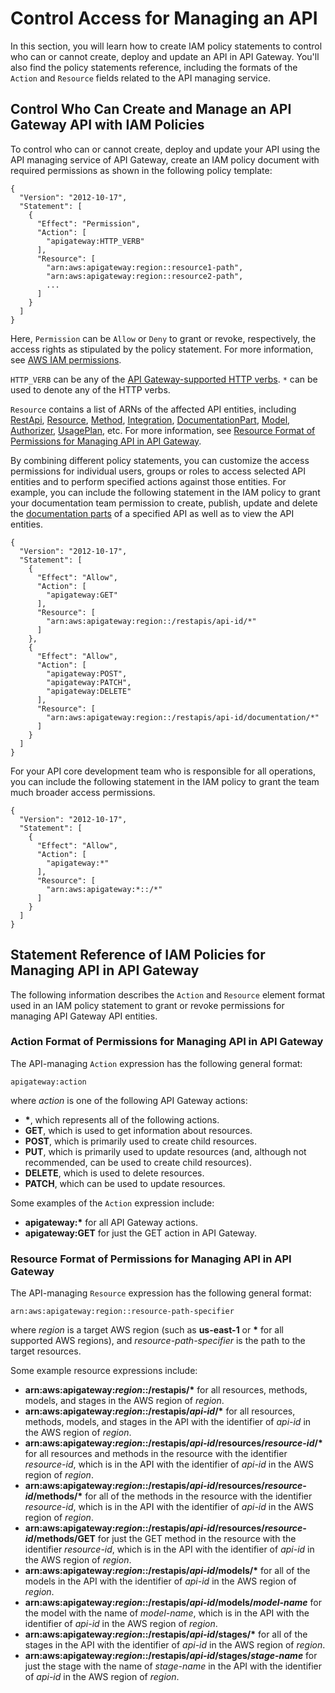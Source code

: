# Control Access for Managing an API<a name="api-gateway-control-access-using-iam-policies-to-create-and-manage-api"></a>

 In this section, you will learn how to create IAM policy statements to control who can or cannot create, deploy and update an API in API Gateway\. You'll also find the policy statements reference, including the formats of the `Action` and `Resource` fields related to the API managing service\. 

## Control Who Can Create and Manage an API Gateway API with IAM Policies<a name="api-gateway-control-access-using-iam-policies"></a>

 To control who can or cannot create, deploy and update your API using the API managing service of API Gateway, create an IAM policy document with required permissions as shown in the following policy template: 

```
{
  "Version": "2012-10-17",
  "Statement": [
    {
      "Effect": "Permission",
      "Action": [
        "apigateway:HTTP_VERB"
      ],
      "Resource": [
        "arn:aws:apigateway:region::resource1-path",
        "arn:aws:apigateway:region::resource2-path",
        ...
      ]
    }
  ]
}
```

 Here, `Permission` can be `Allow` or `Deny` to grant or revoke, respectively, the access rights as stipulated by the policy statement\. For more information, see [AWS IAM permissions](https://docs.aws.amazon.com/IAM/latest/UserGuide/access_permissions.html)\.

`HTTP_VERB` can be any of the [ API Gateway\-supported HTTP verbs](#api-gateway-iam-policy-action-format-for-managing-api)\. `*` can be used to denote any of the HTTP verbs\. 

 `Resource` contains a list of ARNs of the affected API entities, including [RestApi](https://docs.aws.amazon.com/apigateway/api-reference/resource/rest-api/), [Resource](https://docs.aws.amazon.com/apigateway/api-reference/resource/resource/), [Method](https://docs.aws.amazon.com/apigateway/api-reference/resource/method/), [Integration](https://docs.aws.amazon.com/apigateway/api-reference/resource/integration/), [DocumentationPart](https://docs.aws.amazon.com/apigateway/api-reference/resource/documentation-part/), [Model](https://docs.aws.amazon.com/apigateway/api-reference/resource/model/), [Authorizer](https://docs.aws.amazon.com/apigateway/api-reference/resource/authorizer/), [UsagePlan](https://docs.aws.amazon.com/apigateway/api-reference/resource/rest-api/), etc\. For more information, see [Resource Format of Permissions for Managing API in API Gateway](#api-gateway-iam-policy-resource-format-for-managing-api)\. 

By combining different policy statements, you can customize the access permissions for individual users, groups or roles to access selected API entities and to perform specified actions against those entities\. For example, you can include the following statement in the IAM policy to grant your documentation team permission to create, publish, update and delete the [documentation parts](https://docs.aws.amazon.com/apigateway/api-reference/resource/documentation-part/) of a specified API as well as to view the API entities\. 

```
{
  "Version": "2012-10-17",
  "Statement": [
    {
      "Effect": "Allow",
      "Action": [
        "apigateway:GET"
      ],
      "Resource": [
        "arn:aws:apigateway:region::/restapis/api-id/*"
      ] 
    },
    {
      "Effect": "Allow",
      "Action": [
        "apigateway:POST",
        "apigateway:PATCH",
        "apigateway:DELETE"
      ],
      "Resource": [
        "arn:aws:apigateway:region::/restapis/api-id/documentation/*"
      ]
    }   
  ]
}
```

 For your API core development team who is responsible for all operations, you can include the following statement in the IAM policy to grant the team much broader access permissions\.

```
{
  "Version": "2012-10-17",
  "Statement": [
    {
      "Effect": "Allow",
      "Action": [
        "apigateway:*"
      ],
      "Resource": [
        "arn:aws:apigateway:*::/*"
      ]
    }
  ]
}
```

## Statement Reference of IAM Policies for Managing API in API Gateway<a name="api-gateway-iam-policy-statement-reference-for-managing-api"></a>

 The following information describes the `Action` and `Resource` element format used in an IAM policy statement to grant or revoke permissions for managing API Gateway API entities\. 

### Action Format of Permissions for Managing API in API Gateway<a name="api-gateway-iam-policy-action-format-for-managing-api"></a>

The API\-managing `Action` expression has the following general format:

```
apigateway:action
```

where *action* is one of the following API Gateway actions:
+ **\***, which represents all of the following actions\.
+ **GET**, which is used to get information about resources\.
+ **POST**, which is primarily used to create child resources\.
+ **PUT**, which is primarily used to update resources \(and, although not recommended, can be used to create child resources\)\.
+ **DELETE**, which is used to delete resources\.
+ **PATCH**, which can be used to update resources\.

Some examples of the `Action` expression include:
+ **apigateway:\*** for all API Gateway actions\.
+ **apigateway:GET** for just the GET action in API Gateway\.

### Resource Format of Permissions for Managing API in API Gateway<a name="api-gateway-iam-policy-resource-format-for-managing-api"></a>

The API\-managing `Resource` expression has the following general format:

```
arn:aws:apigateway:region::resource-path-specifier
```

where *region* is a target AWS region \(such as **us\-east\-1** or **\*** for all supported AWS regions\), and *resource\-path\-specifier* is the path to the target resources\.

Some example resource expressions include:
+ **arn:aws:apigateway:*region*::/restapis/\*** for all resources, methods, models, and stages in the AWS region of *region*\.
+ **arn:aws:apigateway:*region*::/restapis/*api\-id*/\*** for all resources, methods, models, and stages in the API with the identifier of *api\-id* in the AWS region of *region*\.
+ **arn:aws:apigateway:*region*::/restapis/*api\-id*/resources/*resource\-id*/\*** for all resources and methods in the resource with the identifier *resource\-id*, which is in the API with the identifier of *api\-id* in the AWS region of *region*\.
+ **arn:aws:apigateway:*region*::/restapis/*api\-id*/resources/*resource\-id*/methods/\*** for all of the methods in the resource with the identifier *resource\-id*, which is in the API with the identifier of *api\-id* in the AWS region of *region*\.
+ **arn:aws:apigateway:*region*::/restapis/*api\-id*/resources/*resource\-id*/methods/GET** for just the GET method in the resource with the identifier *resource\-id*, which is in the API with the identifier of *api\-id* in the AWS region of *region*\.
+ **arn:aws:apigateway:*region*::/restapis/*api\-id*/models/\*** for all of the models in the API with the identifier of *api\-id* in the AWS region of *region*\.
+ **arn:aws:apigateway:*region*::/restapis/*api\-id*/models/*model\-name*** for the model with the name of *model\-name*, which is in the API with the identifier of *api\-id* in the AWS region of *region*\.
+ **arn:aws:apigateway:*region*::/restapis/*api\-id*/stages/\*** for all of the stages in the API with the identifier of *api\-id* in the AWS region of *region*\.
+ **arn:aws:apigateway:*region*::/restapis/*api\-id*/stages/*stage\-name*** for just the stage with the name of *stage\-name* in the API with the identifier of *api\-id* in the AWS region of *region*\.